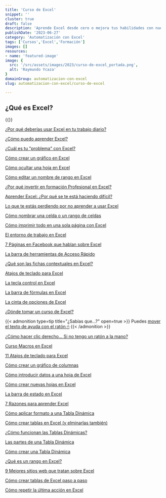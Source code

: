 ```yaml
---
title: 'Curso de Excel'
snippet: ''
cluster: true
draft: false 
description: 'Aprende Excel desde cero o mejora tus habilidades con nuestro curso completo. Domina las funciones esenciales de Excel y aumenta tu productividad.'
publishDate: '2023-06-27'
category: 'Automatización con Excel'
tags: ['Cursos','Excel','Formación']
images: []
resources: 
- name: 'featured-image'
image: {
  src: '/src/assets/images/2023/curso-de-excel_portada.png',
  alt: 'Raymundo Ycaza'
}
domainGroup: automatizacion-con-excel
slug: automatizacion-con-excel/curso-de-excel

---
```


## ¿Qué es Excel?

{{<youtube phy-h61Xnlg>}}

[¿Por qué deberías usar Excel en tu trabajo diario?](/blog/automatizacion-con-excel/excel-para-mi-empresa/)

[¿Cómo puedo aprender Excel?](/blog/automatizacion-con-excel/como-aprender-excel/)

[¿Cuál es tu "problema" con Excel?](/blog/automatizacion-con-excel/cual-es-tu-problema-con-excel/)

[Cómo crear un gráfico en Excel](/blog/automatizacion-con-excel/como-crear-un-grafico-en-excel/)

[Cómo ocultar una hoja en Excel](/blog/automatizacion-con-excel/como-ocultar-una-hoja-en-excel/)

[Cómo editar un nombre de rango en Excel](/blog/automatizacion-con-excel/editar-un-nombre-de-rango-en-excel/)

[¿Por qué invertir en formación Profesional en Excel?](/blog/automatizacion-con-excel/formacion-profesional-en-excel/)

[Aprender Excel: ¿Por qué se te está haciendo difícil?](/blog/automatizacion-con-excel/aprender-excel/)

[Lo que te estás perdiendo por no aprender a usar Excel](/blog/automatizacion-con-excel/aprender-a-usar-excel/)

[Cómo nombrar una celda o un rango de celdas](/blog/automatizacion-con-excel/nombrar-una-celda/)

[Cómo imprimir todo en una sola página con Excel](/blog/automatizacion-con-excel/imprimir-todo-en-excel/)

[El entorno de trabajo en Excel](/blog/automatizacion-con-excel/entorno-de-trabajo-en-excel/)

[7 Páginas en Facebook que hablan sobre Excel](/blog/automatizacion-con-excel/paginas-facebook-excel/)

[La barra de herramientas de Acceso Rápido](/blog/automatizacion-con-excel/barra-herramientas-de-acceso-rapido/)

[¿Qué son las fichas contextuales en Excel?](/blog/automatizacion-con-excel/fichas-contextuales/)

[Atajos de teclado para Excel](/blog/automatizacion-con-excel/atajos-de-teclado-excel/)

[La tecla control en Excel](/blog/automatizacion-con-excel/la-tecla-control/)

[La barra de fórmulas en Excel](/blog/automatizacion-con-excel/barra-de-formulas/)

[La cinta de opciones de Excel](/blog/automatizacion-con-excel/la-cinta-de-opciones-de-excel/)

[¿Dónde tomar un curso de Excel?](/blog/automatizacion-con-excel/donde-tomar-curso-de-excel/)

{{< admonition type=tip title="¿Sabías que...?" open=true >}}
Puedes [mover el texto de ayuda con el ratón 🖱](/blog/automatizacion-con-excel/texto-de-ayuda/)
{{< /admonition >}}

[¿Cómo hacer clic derecho... Si no tengo un ratón a la mano?](/blog/automatizacion-con-excel/como-hacer-clic-derecho-en-excel/)

[Curso Macros en Excel](/blog/automatizacion-con-excel/macros-en-excel-desde-cero/)

[11 Atajos de teclado para Excel](/blog/automatizacion-con-excel/atajos-de-teclado-para-excel/)

[Cómo crear un gráfico de columnas](/blog/automatizacion-con-excel/crear-un-grafico-de-columnas/)

[Cómo introducir datos a una hoja de Excel](/blog/automatizacion-con-excel/introducir-datos-a-una-hoja-de-excel/)

[Cómo crear nuevas hojas en Excel](/blog/automatizacion-con-excel/hojas-en-excel/)

[La barra de estado en Excel](/blog/automatizacion-con-excel/la-barra-de-estado/)

[7 Razones para aprender Excel](/blog/automatizacion-con-excel/7-razones-para-aprender-excel/)

[Cómo aplicar formato a una Tabla Dinámica](/blog/automatizacion-con-excel/formato-tabla-dinamica/)

[Cómo crear tablas en Excel (y elminarlas también)](/blog/automatizacion-con-excel/tablas-en-excel/)

[¿Cómo funcionan las Tablas Dinámicas?](/blog/automatizacion-con-excel/entendiendo-tablas-dinamicas/)

[Las partes de una Tabla Dinámica](/blog/automatizacion-con-excel/partes-tabla-dinamica/)

[Cómo crear una Tabla Dinámica](/blog/automatizacion-con-excel/crear-una-tabla-dinamica/)

[¿Qué es un rango en Excel?](/blog/automatizacion-con-excel/rango-en-excel/)

[9 Mejores sitios web que tratan sobre Excel](/blog/automatizacion-con-excel/mejores-sitios-sobre-excel/)

[Cómo crear tablas de Excel paso a paso](/blog/automatizacion-con-excel/crear-tablas-en-excel/)

[Cómo repetir la última acción en Excel](/blog/automatizacion-con-excel/repetir-la-ultima-accion-en-excel/)